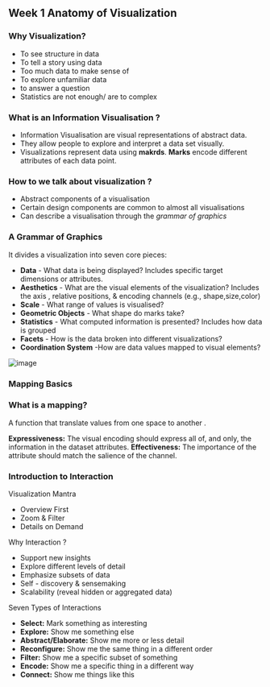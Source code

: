 ## Week 1 Anatomy of Visualization
### Why Visualization?
-  To see structure in data
-  To tell a story using data
-  Too much data to make sense of
-  To explore unfamiliar data
-  to answer a question 
-  Statistics are not enough/ are to complex

### What is an Information Visualisation ?
- Information Visualisation are visual representations of abstract data.
- They allow people to explore and interpret a data set visually.
- Visualizations represent data using **makrds**. **Marks** encode different attributes of each data point.

### How to we talk about visualization ?
- Abstract components of a visualisation
- Certain design components are common to almost all visualisations
- Can describe a visualisation through the *grammar of graphics*

### A Grammar of Graphics 
It divides a visualization into seven core pieces:
- **Data** - What data is being displayed? Includes specific target dimensions or attributes.
- **Aesthetics** - What are the visual elements of the visualization? Includes the axis , relative positions, & encoding channels (e.g., shape,size,color)
- **Scale** - What range of values is visualised?
- **Geometric Objects** - What shape do marks take? 
- **Statistics** - What computed information is presented? Includes how data is grouped
- **Facets** - How is the data broken into different visualizations?
- **Coordination System** -How are data values mapped to visual elements?

![image](https://user-images.githubusercontent.com/92245436/154855174-c63cfa3c-9afd-493d-bc3c-296b30225595.png)

### Mapping Basics
### What is a mapping?
A function that translate values from one space to another .

**Expressiveness:** The visual encoding should express all of, and only, the information in the dataset attributes.
**Effectiveness:** The importance of the attribute should match the salience of the channel.

### Introduction to Interaction
Visualization Mantra
- Overview First
- Zoom & Filter
- Details on Demand

Why Interaction ?
- Support new insights
- Explore different levels of detail
- Emphasize subsets of data
- Self - discovery & sensemaking 
- Scalability (reveal hidden or aggregated data)

Seven Types of Interactions
- **Select:** Mark something as interesting
- **Explore:** Show me something else
- **Abstract/Elaborate:** Show me more or less detail
- **Reconfigure:** Show me the same thing in a different order
- **Filter:** Show me a specific subset of something
- **Encode:**  Show me a specific thing in a different way
- **Connect:** Show me things like this
